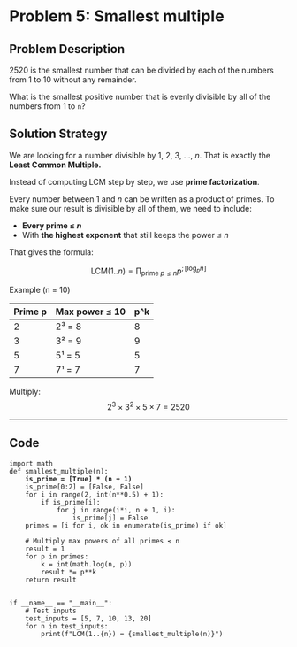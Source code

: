 # Problem 5: Smallest multiple

## Problem Description

2520 is the smallest number that can be divided by each of the numbers from 1 to 10 without any remainder.

What is the smallest positive number that is evenly divisible by all of the numbers from 1 to `n`?

## Solution Strategy

We are looking for a number divisible by 1, 2, 3, ..., _n_. That is exactly the **Least Common Multiple.**

Instead of computing LCM step by step, we use **prime factorization**.

Every number between 1 and _n_ can be written as a product of primes. To make sure our result is divisible by all of them, we need to include:

* **Every prime ≤&#x20;**_**n**_
* With **the highest exponent** that still keeps the power ≤ _n_

That gives the formula:

$$
\text{LCM}(1..n) = \prod_{\text{prime } p \le n} p^{;\lfloor\log_p n\rfloor}
$$

Example (n = 10)

| Prime p | Max power ≤ 10 | p^k |
| ------- | -------------- | --- |
| 2       | 2³ = 8         | 8   |
| 3       | 3² = 9         | 9   |
| 5       | 5¹ = 5         | 5   |
| 7       | 7¹ = 7         | 7   |

Multiply: $$2^3 × 3^2 × 5 × 7 = 2520$$

***

## Code

<pre class="language-python"><code class="lang-python">import math
def smallest_multiple(n):
<strong>    is_prime = [True] * (n + 1)
</strong>    is_prime[0:2] = [False, False]
    for i in range(2, int(n**0.5) + 1):
        if is_prime[i]:
            for j in range(i*i, n + 1, i):
                is_prime[j] = False
    primes = [i for i, ok in enumerate(is_prime) if ok]

    # Multiply max powers of all primes ≤ n
    result = 1
    for p in primes:
        k = int(math.log(n, p))
        result *= p**k
    return result


if __name__ == "__main__":
    # Test inputs
    test_inputs = [5, 7, 10, 13, 20]
    for n in test_inputs:
        print(f"LCM(1..{n}) = {smallest_multiple(n)}")
</code></pre>
